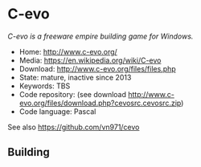# C-evo

_C-evo is a freeware empire building game for Windows._

- Home: http://www.c-evo.org/
- Media: https://en.wikipedia.org/wiki/C-evo
- Download: http://www.c-evo.org/files/files.php
- State: mature, inactive since 2013
- Keywords: TBS 
- Code repository: (see download http://www.c-evo.org/files/download.php?cevosrc.cevosrc.zip)
- Code language: Pascal

See also https://github.com/vn971/cevo

## Building
